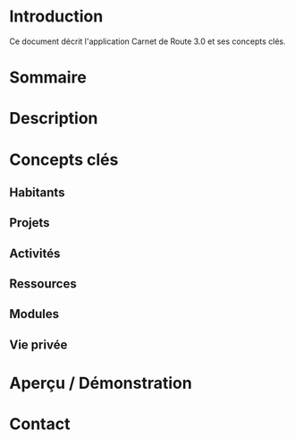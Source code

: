 # Introduction

Ce document décrit l'application Carnet de Route 3.0 et ses concepts clés. 

# Sommaire

# Description

# Concepts clés
## Habitants

## Projets

## Activités

## Ressources

## Modules

## Vie privée

# Aperçu / Démonstration

# Contact
